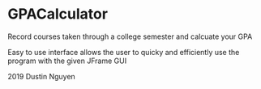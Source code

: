 # GPACalculator

Record courses taken through a college semester and calcuate your GPA

Easy to use interface allows the user to quicky and efficiently use the program with the given JFrame GUI

2019 Dustin Nguyen
